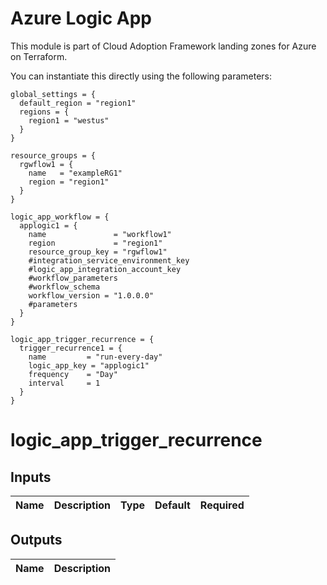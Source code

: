 # Azure Logic App

This module is part of Cloud Adoption Framework landing zones for Azure on Terraform.

You can instantiate this directly using the following parameters:

```hcl
global_settings = {
  default_region = "region1"
  regions = {
    region1 = "westus"
  }
}

resource_groups = {
  rgwflow1 = {
    name   = "exampleRG1"
    region = "region1"
  }
}

logic_app_workflow = {
  applogic1 = {
    name               = "workflow1"
    region             = "region1"
    resource_group_key = "rgwflow1"
    #integration_service_environment_key
    #logic_app_integration_account_key
    #workflow_parameters 
    #workflow_schema 
    workflow_version = "1.0.0.0"
    #parameters 
  }
}

logic_app_trigger_recurrence = {
  trigger_recurrence1 = {
    name         = "run-every-day"
    logic_app_key = "applogic1"
    frequency    = "Day"
    interval     = 1
  }
}
```
# logic_app_trigger_recurrence

## Inputs
| Name | Description | Type | Default | Required |
|------|-------------|------|---------|:--------:|


## Outputs
| Name | Description |
|------|-------------|

